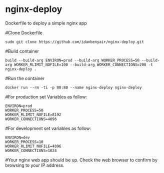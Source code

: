 # nginx-deploy
Dockerfile to deploy a simple nginx app

#Clone Dockerfile
```
sudo git clone https://github.com/idanbenyair/nginx-deploy.git
```

#Build container
```
build --build-arg ENVIRON=prod --build-arg WORKER_PROCESS=50 --build-arg WORKER_RLIMIT_NOFILE=100 --build-arg WORKER_CONNECTIONS=200 -t nginx-deploy .
```

#Run the container
```
docker run --rm -ti -p 80:80 --name nginx-deploy nginx-deploy
```

#For production set Variables as follow:

```
ENVIRON=prod
WORKER_PROCESS=50
WORKER_RLIMIT_NOFILE=8192
WORKER_CONNECTIONS=4096
```

#For development set variables as follow:

```
ENVIRON=dev
WORKER_PROCESS=10
WORKER_RLIMIT_NOFILE=4096
WORKER_CONNECTIONS=1024
```

#Your nginx web app should be up. Check the web browser to confirm by browsing to your IP address.
